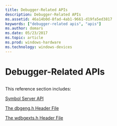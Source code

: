 ```yaml
---
title: Debugger-Related APIs
description: Debugger-Related APIs
ms.assetid: 46a14b0d-8fad-4ab1-9661-d19fa5ed3817
keywords: ["debugger-related apis", "apis"]
ms.author: domars
ms.date: 05/23/2017
ms.topic: article
ms.prod: windows-hardware
ms.technology: windows-devices
---
```


# Debugger-Related APIs


## <span id="ddk_debugger_related_apis_dbg"></span><span id="DDK_DEBUGGER_RELATED_APIS_DBG"></span>


This reference section includes:

[Symbol Server API](symbol-server-api.md)

[The dbgeng.h Header File](the-dbgeng-h-header-file.md)

[The wdbgexts.h Header File](the-wdbgexts-h-header-file.md)

 

 





